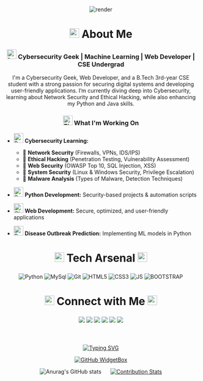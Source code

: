 <div align="center">
  
  ![render](https://capsule-render.vercel.app/api?type=waving&height=250&color=gradient&customColorList=4,20&text=Anurag%20Aman&reversal=true&textBg=false&fontColor=f7f5f5&fontAlign=50&fontAlignY=48)
</div>

<div align="center"><h1><img src="https://raw.githubusercontent.com/Tarikul-Islam-Anik/Animated-Fluent-Emojis/master/Emojis/People%20with%20professions/Man%20Technologist%20Light%20Skin%20Tone.png" alt="Man Technologist Light Skin Tone" width="25" height="25" /> About Me </h1></div>
<div align="center"><h3><img src="https://raw.githubusercontent.com/Tarikul-Islam-Anik/Animated-Fluent-Emojis/master/Emojis/Objects/Locked%20with%20Key.png" alt="Locked with Key" width="25" height="25" /> Cybersecurity Geek | Machine Learning | Web Developer | CSE Undergrad</h3></div>

<div align="center"><p>I'm a Cybersecurity Geek, Web Developer, and a B.Tech 3rd-year CSE student with a strong passion for securing digital systems and developing user-friendly applications. I’m currently diving deep into Cybersecurity, learning about Network Security and Ethical Hacking, while also enhancing my Python and Java skills.</p></div>

<div align="center"><h3><img src="https://raw.githubusercontent.com/Tarikul-Islam-Anik/Animated-Fluent-Emojis/master/Emojis/Travel%20and%20places/Fire.png" alt="Fire" width="25" height="25" /> What I'm Working On</h3></div>

<div><p>
  
  - <img src="https://raw.githubusercontent.com/Tarikul-Islam-Anik/Animated-Fluent-Emojis/master/Emojis/Travel%20and%20places/Rocket.png" alt="Rocket" width="25" height="25" /> **Cybersecurity Learning:**  
      - 🔹 **Network Security** (Firewalls, VPNs, IDS/IPS)  
      - 🔹 **Ethical Hacking** (Penetration Testing, Vulnerability Assessment)  
      - 🔹 **Web Security** (OWASP Top 10, SQL Injection, XSS)  
      - 🔹 **System Security** (Linux & Windows Security, Privilege Escalation)  
      - 🔹 **Malware Analysis** (Types of Malware, Detection Techniques)  

- <img src="https://raw.githubusercontent.com/Tarikul-Islam-Anik/Animated-Fluent-Emojis/master/Emojis/Animals/Snake.png" alt="Snake" width="25" height="25" /> **Python Development:** Security-based projects & automation scripts  
- <img src="https://raw.githubusercontent.com/Tarikul-Islam-Anik/Animated-Fluent-Emojis/master/Emojis/Travel%20and%20places/Globe%20with%20Meridians.png" alt="Globe with Meridians" width="25" height="25" /> **Web Development:** Secure, optimized, and user-friendly applications  
- <img src="https://raw.githubusercontent.com/Tarikul-Islam-Anik/Animated-Fluent-Emojis/master/Emojis/Smilies/Robot.png" alt="Robot" width="25" height="25" /> **Disease Outbreak Prediction:** Implementing ML models in Python  </p></div>

###

<h1 align="center"><img src="https://raw.githubusercontent.com/Tarikul-Islam-Anik/Animated-Fluent-Emojis/master/Emojis/Travel%20and%20places/Rocket.png" alt="Rocket" width="25" height="25" /> Tech Arsenal <img src="https://raw.githubusercontent.com/Tarikul-Islam-Anik/Animated-Fluent-Emojis/master/Emojis/Travel%20and%20places/Rocket.png" alt="Rocket" width="25" height="25" /></h1>

###

<div align="center">

  
  ![Python](https://ziadoua.github.io/m3-Markdown-Badges/badges/Python/python3.svg)
  ![MySql](https://ziadoua.github.io/m3-Markdown-Badges/badges/MySQL/mysql1.svg) 
  ![Git](https://ziadoua.github.io/m3-Markdown-Badges/badges/Git/git1.svg) 
  ![HTML5](https://ziadoua.github.io/m3-Markdown-Badges/badges/HTML/html1.svg)
  ![CSS3](https://ziadoua.github.io/m3-Markdown-Badges/badges/CSS/css1.svg)
  ![JS](https://ziadoua.github.io/m3-Markdown-Badges/badges/Javascript/javascript3.svg)
  ![BOOTSTRAP](https://ziadoua.github.io/m3-Markdown-Badges/badges/Bootstrap/bootstrap1.svg)
</div>

###

<h1 align="center"><img src="https://raw.githubusercontent.com/Tarikul-Islam-Anik/Animated-Fluent-Emojis/master/Emojis/Hand%20gestures/Folded%20Hands%20Medium-Light%20Skin%20Tone.png" alt="Folded Hands Medium-Light Skin Tone" width="25" height="25" /> Connect with Me <img src="https://raw.githubusercontent.com/Tarikul-Islam-Anik/Animated-Fluent-Emojis/master/Emojis/Hand%20gestures/Folded%20Hands%20Medium-Light%20Skin%20Tone.png" alt="Folded Hands Medium-Light Skin Tone" width="25" height="25" /></h1>

###

<div align="center">

  <a href="https://linkedin.com/in/anuragaman25" target="blank">
<img src=https://ziadoua.github.io/m3-Markdown-Badges/badges/LinkedIn/linkedin2.svg /></a>

<a href="https://github.com/anuragaman25" target="blank">
<img src=https://ziadoua.github.io/m3-Markdown-Badges/badges/Github/github3.svg /></a>

<a href="mailto:anuragaman10@gmail.com" target="blank">
<img src=https://ziadoua.github.io/m3-Markdown-Badges/badges/Gmail/gmail1.svg /></a>

<a href="https://twitter.com/anurag_aman25" target="blank">
<img src=https://ziadoua.github.io/m3-Markdown-Badges/badges/Twitter/twitter2.svg /></a>

<a href="https://www.discord.com/anuragaman25" target="blank">
<img src=https://ziadoua.github.io/m3-Markdown-Badges/badges/Discord/discord1.svg /></a>

<a href="https://instagram.com/vaidya.aman_" target="blank">
<img src=https://ziadoua.github.io/m3-Markdown-Badges/badges/Instagram/instagram1.svg /></a>
</div>

###

<br><div align="center">

[![Typing SVG](https://readme-typing-svg.demolab.com?font=Rubik+Wet+Paint&size=35&pause=999&color=0062BF&background=FFC57100&center=true&vCenter=true&width=435&lines=%F0%9F%93%88GitHub+Statistics%F0%9F%93%88)](https://git.io/typing-svg)
</div>

<div align="center">

  [![GitHub WidgetBox](https://github-widgetbox.vercel.app/api/profile?username=anuragaman25&data=followers,repositories,stars,commits&theme=viridescent)](https://github.com/Jurredr/github-widgetbox)
</div>


<div align="center">

  ![Anurag's GitHub stats](https://github-readme-stats.vercel.app/api?username=anuragaman25&show_icons=true&theme=radical) &nbsp;&nbsp;&nbsp;&nbsp; [![Contribution Stats](https://github-contribution-stats.vercel.app/api/?username=anuragaman25)](https://github.com/LordDashMe/github-contribution-stats/)
</div>

###





  

